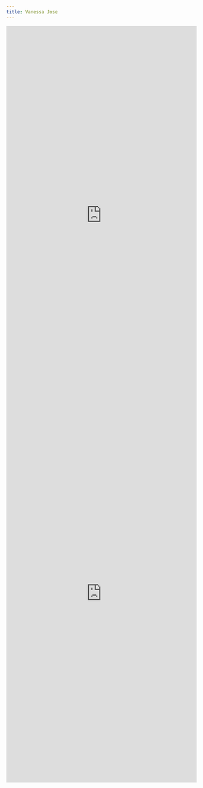 ```yaml
---
title: Vanessa Jose
---
```

<div class="container">
<iframe src="https://panorama.homestyler.com/v2?m=p&id=bmC9cJxyQuinYvx2Bj58NS&locale=en_US" style="border:0px #ffffff none;" name="myiFrame" scrolling="no" frameborder="1" marginheight="0px" marginwidth="0px" height="1000px" width="100%" allowfullscreen></iframe>
<iframe src="https://panorama.homestyler.com/v2?m=p&id=iMRp2cq97q7sk4un4ZWFp3&locale=en_US" style="border:0px #ffffff none;" name="myiFrame" scrolling="no" frameborder="1" marginheight="0px" marginwidth="0px" height="1000px" width="100%" allowfullscreen></iframe>
</div>
